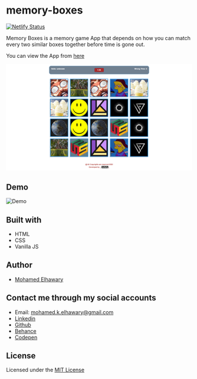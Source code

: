# memory-boxes  

[![Netlify Status](https://api.netlify.com/api/v1/badges/86d83fec-0c14-40de-8dd4-d62e12a770fc/deploy-status)](https://app.netlify.com/sites/memoryboxes/deploys)  

Memory Boxes is a memory game App that depends on how you can match every two similar boxes together before time is gone out.

You can view the App from [here](https://memoryboxes.netlify.app/)

![Screenshot](preview_1.png)

## Demo  

![Demo](https://user-images.githubusercontent.com/69651552/93798138-7ab35880-fc3d-11ea-9624-adddb599ab93.gif)  

## Built with

* HTML
* CSS
* Vanilla JS

## Author

* [Mohamed Elhawary](https://www.linkedin.com/in/mohamed-elhawary14/) 

## Contact me through my social accounts

* Email: mohamed.k.elhawary@gmail.com
* [Linkedin](https://www.linkedin.com/in/mohamed-elhawary14/)
* [Github](https://github.com/Mohamed-Elhawary)  
* [Behance](https://www.behance.net/mohamed-elhawary14)
* [Codepen](https://codepen.io/Mohamed-ElHawary) 

## License

Licensed under the [MIT License](LICENSE)
